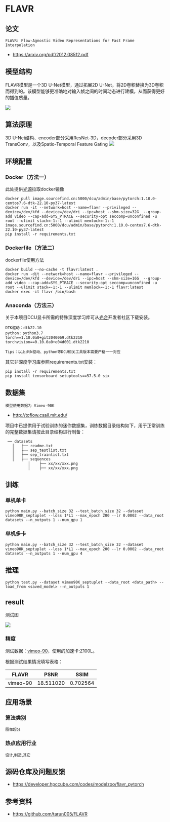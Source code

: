 # FLAVR

## 论文

` FLAVR: Flow-Agnostic Video Representations for Fast Frame Interpolation `

- https://arxiv.org/pdf/2012.08512.pdf

## 模型结构
 FLAVR模型是一个3D U-Net模型，通过拓展2D U-Net，将2D卷积替换为3D卷积而得到的。该模型能够更准确地对输入帧之间的时间动态进行建模，从而获得更好的插值质量。 

![](https://developer.hpccube.com/codes/modelzoo/flavr_pytorch/-/raw/master/doc/arch_dia.png)

## 算法原理

  3D U-Net结构、encoder部分采用ResNet-3D，decoder部分采用3D TransConv，以及Spatio-Temporal Feature Gating ![](https://developer.hpccube.com/codes/modelzoo/flavr_pytorch/-/raw/master/doc/%E5%8E%9F%E7%90%86.png)

## 环境配置

### Docker（方法一）

此处提供[光源](https://sourcefind.cn/#/main-page)拉取docker镜像

```
docker pull image.sourcefind.cn:5000/dcu/admin/base/pytorch:1.10.0-centos7.6-dtk-22.10-py37-latest
docker run -it --network=host --name=flavr --privileged --device=/dev/kfd --device=/dev/dri --ipc=host --shm-size=32G  --group-add video --cap-add=SYS_PTRACE --security-opt seccomp=unconfined -u root --ulimit stack=-1:-1 --ulimit memlock=-1:-1 image.sourcefind.cn:5000/dcu/admin/base/pytorch:1.10.0-centos7.6-dtk-22.10-py37-latest
pip install -r requirements.txt
```

### Dockerfile（方法二）

dockerfile使用方法

```
docker build --no-cache -t flavr:latest .
docker run -dit --network=host --name=flavr --privileged --device=/dev/kfd --device=/dev/dri --ipc=host --shm-size=16G  --group-add video --cap-add=SYS_PTRACE --security-opt seccomp=unconfined -u root --ulimit stack=-1:-1 --ulimit memlock=-1:-1 flavr:latest
docker exec -it flavr /bin/bash
```

### Anaconda（方法三）

关于本项目DCU显卡所需的特殊深度学习库可从[光合](https://developer.hpccube.com/tool/)开发者社区下载安装。

```
DTK驱动：dtk22.10
python：python3.7
torch==1.10.0a0+git2040069.dtk2210
torchvision==0.10.0a0+e04d001.dtk2210
```

`Tips：以上dtk驱动、python等DCU相关工具版本需要严格一一对应`

其它非深度学习库参照requirements.txt安装：

```
pip install -r requirements.txt
pip install tensorboard setuptools==57.5.0 six
```

## 数据集

`模型使用数据为 Vimeo-90K `

-  http://toflow.csail.mit.edu/

项目中已提供用于试验训练的迷你数据集，训练数据目录结构如下，用于正常训练的完整数据集请按此目录结构进行制备：

```
 ── datasets
   │   ├── readme.txt
   │   ├── sep_testlist.txt 
   │   ├── sep_trainlist.txt 
   │   ├── sequences
          │    ├── xx/xx/xxx.png
          │    ├── xx/xx/xxx.png
```




## 训练
### 单机单卡

```
python main.py --batch_size 32 --test_batch_size 32 --dataset vimeo90K_septuplet --loss 1*L1 --max_epoch 200 --lr 0.0002 --data_root datasets --n_outputs 1 --num_gpu 1
```

### 单机多卡

```
python main.py --batch_size 32 --test_batch_size 32 --dataset vimeo90K_septuplet --loss 1*L1 --max_epoch 200 --lr 0.0002 --data_root datasets --n_outputs 1 --num_gpu 4
```

## 推理

    python test.py --dataset vimeo90K_septuplet --data_root <data_path> --load_from <saved_model> --n_outputs 1

## result

测试图

![](https://developer.hpccube.com/codes/modelzoo/flavr_pytorch/-/raw/master/doc/sprite.gif)

### 精度

测试数据：[vimeo-90](http://toflow.csail.mit.edu)，使用的加速卡:Z100L。

根据测试结果情况填写表格：

|  FLAVR   |   PSNR    | SSIM     |
| :------: | :-------: | -------- |
| vimeo-90 | 18.511020 | 0.702564 |

## 应用场景

### 算法类别

`图像超分`

### 热点应用行业

`设计`,`制造`,`其它`

## 源码仓库及问题反馈

*   https://developer.hpccube.com/codes/modelzoo/flavr_pytorch 
## 参考资料
*  https://github.com/tarun005/FLAVR 


